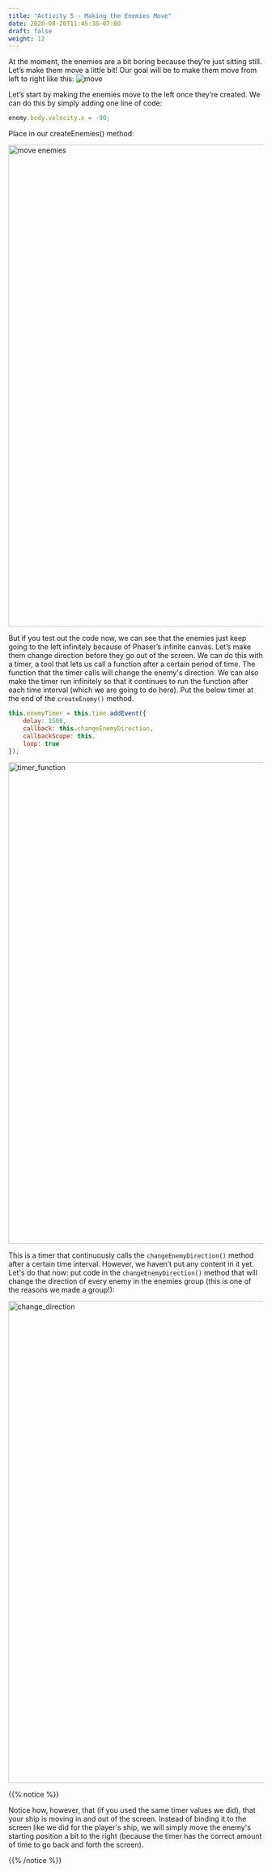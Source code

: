 ```yaml
---
title: "Activity 5 - Making the Enemies Move"
date: 2020-08-20T11:45:38-07:00
draft: false
weight: 12
---
```


At the moment, the enemies are a bit boring because they’re just sitting still. Let’s make them move a little bit! Our goal will be to make them move from left to right like this:
![move](../media/6/enemy-move.gif)

Let’s start by making the enemies move to the left once they’re created. We can do this by simply adding one line of code:

```javascript
enemy.body.velocity.x = -90;
```

Place in our createEnemies() method:

<!--- ![move enemies](../media/6/move_enemies.png)--->
<img src="../media/6/move_enemies.png" alt="move enemies" style="width:950px;"/>

But if you test out the code now, we can see that the enemies just keep going to the left infinitely because of Phaser’s infinite canvas. Let’s make them change direction before they go out of the screen. We can do this with a timer, a tool that lets us call a function after a certain period of time. The function that the timer calls will change the enemy's direction. We can also make the timer run infinitely so that it continues to run the function after each time interval (which we are going to do here). Put the below timer at the end of the `createEnemy()` method.

```javascript
this.enemyTimer = this.time.addEvent({
    delay: 1500,
    callback: this.changeEnemyDirection,
    callbackScope: this,
    loop: true
});
```

<!--- ![timer_function](../media/6/timer_function.png)--->
<img src="../media/6/timer_function.png" alt="timer_function" style="width:950px;"/>

This is a timer that continuously calls the `changeEnemyDirection()` method after a certain time interval. However, we haven’t put any content in it yet. Let's do that now: put code in the `changeEnemyDirection()` method that will change the direction of every enemy in the enemies group (this is one of the reasons we made a group!):

<!--- ![change_direction](../media/6/change_direction.png)--->
<img src="../media/6/change_direction.png" alt="change_direction" style="width:950px;"/>

{{% notice %}}

Notice how, however, that (if you used the same timer values we did), that your ship is moving in and out of the screen. Instead of binding it to the screen like we did for the player's ship, we will simply move the enemy's starting position a bit to the right (because the timer has the correct amount of time to go back and forth the screen).

{{% /notice %}}

